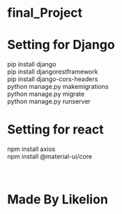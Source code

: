 # final_Project<br>

# Setting for Django<br>

pip install django<br>
pip install djangorestframework<br>
pip install django-cors-headers<br>
python manage.py makemigrations<br>
python manage.py migrate<br>
python manage.py runserver<br>

# Setting for react<br>

npm install axios<br>
npm install @material-ui/core<br><br><br>

# Made By Likelion
